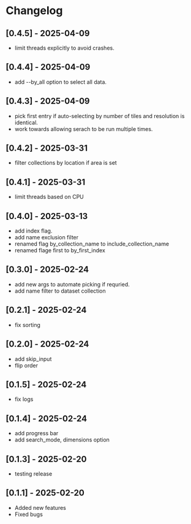 
# Changelog

## [0.4.5] - 2025-04-09

- limit threads explicitly to avoid crashes.

## [0.4.4] - 2025-04-09

- add --by_all option to select all data.

## [0.4.3] - 2025-04-09

- pick first entry if auto-selecting by number of tiles and resolution is identical.
- work towards allowing serach to be run multiple times.

## [0.4.2] - 2025-03-31

- filter collections by location if area is set

## [0.4.1] - 2025-03-31

- limit threads based on CPU

## [0.4.0] - 2025-03-13

- add index flag.
- add name exclusion filter
- renamed flag by_collection_name to include_collection_name
- renamed flage first to by_first_index

## [0.3.0] - 2025-02-24

- add new args to automate picking if requried.
- add name filter to dataset collection

## [0.2.1] - 2025-02-24

- fix sorting

## [0.2.0] - 2025-02-24

- add skip_input
- flip order

## [0.1.5] - 2025-02-24

- fix logs

## [0.1.4] - 2025-02-24

- add progress bar
- add search_mode, dimensions option

## [0.1.3] - 2025-02-20

- testing release

## [0.1.1] - 2025-02-20

- Added new features
- Fixed bugs
